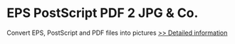 # EPS PostScript PDF 2 JPG & Co.
Convert EPS, PostScript and PDF files into pictures
[>> Detailed information](https://secure.shareit.com/shareit/product.html?productid=300060451&affiliateid=200057808)